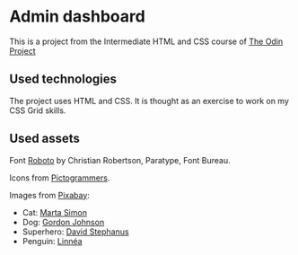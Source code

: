 # Admin dashboard

This is a project from the Intermediate HTML and CSS course of [The Odin Project](https://www.theodinproject.com)

## Used technologies

The project uses HTML and CSS. It is thought as an exercise to work on my CSS Grid skills.

## Used assets

Font [Roboto](https://fonts.google.com/specimen/Roboto/about) by Christian Robertson, Paratype, Font Bureau.

Icons from [Pictogrammers](https://pictogrammers.com/library/mdi/).

Images from [Pixabay](https://pixabay.com/):
- Cat: [Marta Simon](https://pixabay.com/es/users/limoncitosketching-7400657/)
- Dog: [Gordon Johnson](https://pixabay.com/es/users/gdj-1086657/)
- Superhero: [David Stephanus](https://pixabay.com/es/users/davidswidjaja-16742487)
- Penguin: [Linnéa](https://pixabay.com/de/users/neas_artwork-2743866/)